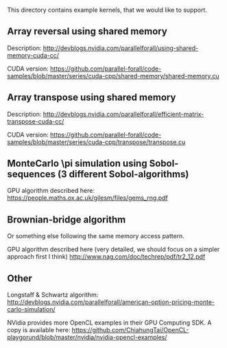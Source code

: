 This directory contains example kernels, that we would like to
support.

Array reversal using shared memory
----------------------------------
Description: http://devblogs.nvidia.com/parallelforall/using-shared-memory-cuda-cc/
   
CUDA version: https://github.com/parallel-forall/code-samples/blob/master/series/cuda-cpp/shared-memory/shared-memory.cu

Array transpose using shared memory
-----------------------------------
Description: http://devblogs.nvidia.com/parallelforall/efficient-matrix-transpose-cuda-cc/

CUDA version: https://github.com/parallel-forall/code-samples/blob/master/series/cuda-cpp/transpose/transpose.cu

MonteCarlo \pi simulation using Sobol-sequences (3 different Sobol-algorithms)
-----------------------------------------------------------------------------
GPU algorithm described here:
https://people.maths.ox.ac.uk/gilesm/files/gems_rng.pdf

Brownian-bridge algorithm
-------------------------
Or something else following the same memory access pattern.

GPU algorithm described here (very detailed, we should focus on a
simpler approach first I think)
http://www.nag.com/doc/techrep/pdf/tr2_12.pdf

Other
-----

Longstaff & Schwartz algorithm:
http://devblogs.nvidia.com/parallelforall/american-option-pricing-monte-carlo-simulation/

NVidia provides more OpenCL examples in their GPU Computing SDK. A
copy is available here:
https://github.com/ChiahungTai/OpenCL-playgorund/blob/master/nvidia/nvidia-opencl-examples/
